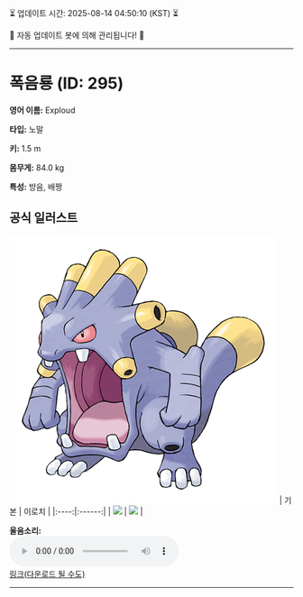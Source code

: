 
⏳ 업데이트 시간: 2025-08-14 04:50:10 (KST) ⏳

🤖 자동 업데이트 봇에 의해 관리됩니다! 🤖

---

# 폭음룡 (ID: 295)
**영어 이름:** Exploud

**타입:** 노말

**키:** 1.5 m

**몸무게:** 84.0 kg

**특성:** 방음, 배짱

## 공식 일러스트
![](https://raw.githubusercontent.com/PokeAPI/sprites/master/sprites/pokemon/other/official-artwork/295.png)
| 기본 | 이로치 |
|:----:|:------:|
| <img src="http://play.pokemonshowdown.com/sprites/ani/exploud.gif" width="200"> | <img src="http://play.pokemonshowdown.com/sprites/ani-shiny/exploud.gif" width="200"> |

**울음소리:**<br><audio controls src="https://raw.githubusercontent.com/PokeAPI/cries/main/cries/pokemon/latest/295.ogg"></audio><br> [링크(다운로드 될 수도)](https://raw.githubusercontent.com/PokeAPI/cries/main/cries/pokemon/latest/295.ogg)


---
